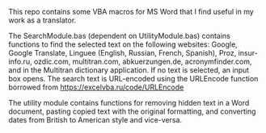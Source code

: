 This repo contains some VBA macros for MS Word that I find useful in my work as a translator.

The SearchModule.bas (dependent on UtilityModule.bas) contains functions to find the selected text on the following websites:
Google, Google Translate, Linguee (English, Russian, French, Spanish), Proz, insur-info.ru, ozdic.com, multitran.com, abkuerzungen.de, acronymfinder.com, and in the Multitran dictionary application.
If no text is selected, an input box opens. The search text is URL-encoded using the URLEncode function borrowed from https://excelvba.ru/code/URLEncode

The utility module contains functions for removing hidden text in a Word document, pasting copied text with the original formatting, and converting dates from British to American style and vice-versa.
